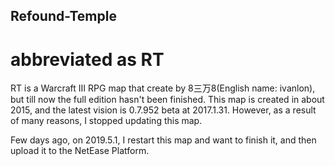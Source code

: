 ## Refound-Temple
# abbreviated as RT

RT is a Warcraft III RPG map that create by 8三万8(English name: ivanlon), but till now the full edition hasn't been finished.
This  map is created in about 2015, and the latest vision is 0.7.952 beta at 2017.1.31.
However, as a result of many reasons, I stopped updating this map.

Few days ago, on 2019.5.1, I restart this map and want to finish it, and then upload it to the NetEase Platform.
